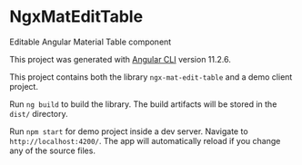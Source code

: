 # NgxMatEditTable
Editable Angular Material Table component

This project was generated with [Angular CLI](https://github.com/angular/angular-cli) version 11.2.6.

This project contains both the library `ngx-mat-edit-table` and a demo client project.

Run `ng build` to build the library. The build artifacts will be stored in the `dist/` directory.

Run `npm start` for demo project inside a dev server. Navigate to `http://localhost:4200/`. The app will automatically reload if you change any of the source files.
